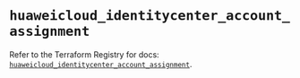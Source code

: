 # `huaweicloud_identitycenter_account_assignment`

Refer to the Terraform Registry for docs: [`huaweicloud_identitycenter_account_assignment`](https://registry.terraform.io/providers/huaweicloud/huaweicloud/1.71.1/docs/resources/identitycenter_account_assignment).
